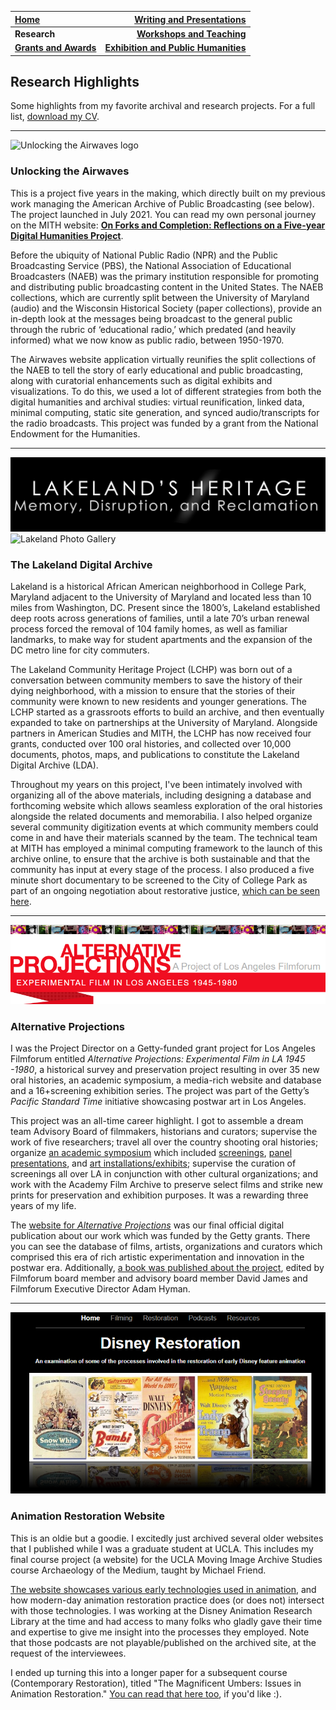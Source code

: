 | **[Home](https://ssapienza.github.io/ssapienza/)**      | **[Writing and Presentations](writing-presentations.md)** |
| :----------- | -----------: |
| **Research**          | **[Workshops and Teaching](/workshops-teaching.md)**       |
|   **[Grants and Awards](/grants-awards.md)**   | **[Exhibition and Public Humanities](/exhibition-publichumanities.md)**      |

## Research Highlights

Some highlights from my favorite archival and research projects. For a full list, [download my CV](/documents/sapienza-cv.pdf).

---
![Unlocking the Airwaves logo](https://mith.umd.edu/static/546d9202d06dddb774053499a504b299/e2891/header_uta.webp)

### Unlocking the Airwaves ###

This is a project five years in the making, which directly built on my previous work managing the American Archive of Public Broadcasting (see below). The project launched in July 2021. You can read my own personal journey on the MITH website: **[On Forks and Completion: Reflections on a Five-year Digital Humanities Project](https://mith.umd.edu/news/unlocking-the-airwaves-launch/)**.

Before the ubiquity of National Public Radio (NPR) and the Public Broadcasting Service (PBS), the National Association of Educational Broadcasters (NAEB) was the primary institution responsible for promoting and distributing public broadcasting content in the United States. The NAEB collections, which are currently split between the University of Maryland (audio) and the Wisconsin Historical Society (paper collections), provide an in-depth look at the messages being broadcast to the general public through the rubric of ‘educational radio,’ which predated (and heavily informed) what we now know as public radio, between 1950-1970. 

The Airwaves website application virtually reunifies the split collections of the NAEB to tell the story of early educational and public broadcasting, along with curatorial enhancements such as digital exhibits and visualizations. To do this, we used a lot of different strategies from both the digital humanities and archival studies: virtual reunification, linked data, minimal computing, static site generation, and synced audio/transcripts for the radio broadcasts. This project was funded by a grant from the National Endowment for the Humanities.

---
![Lakeland Video Logo](/images/lakeland-heritage.PNG)
![Lakeland Photo Gallery](/images/lakeland-gallery.PNG)

### The Lakeland Digital Archive ###

Lakeland is a historical African American neighborhood in College Park, Maryland adjacent to the University of Maryland and located less than 10 miles from Washington, DC. Present since the 1800’s, Lakeland established deep roots across generations of families, until a late 70’s urban renewal process forced the removal of 104 family homes, as well as familiar landmarks, to make way for student apartments and the expansion of the DC metro line for city commuters. 

The Lakeland Community Heritage Project (LCHP) was born out of a conversation between community members to save the history of their dying neighborhood, with a mission to ensure that the stories of their community were known to new residents and younger generations. The LCHP started as a grassroots efforts to build an archive, and then eventually expanded to take on partnerships at the University of Maryland. Alongside partners in American Studies and MITH, the LCHP has now received four grants, conducted over 100 oral histories, and collected over 10,000 documents, photos, maps, and publications to constitute the Lakeland Digital Archive (LDA).

Throughout my years on this project, I've been intimately involved with organizing all of the above materials, including designing a database and forthcoming website which allows seamless exploration of the oral histories alongside the related documents and memorabilia. I also helped organize several community digitization events at which community members could come in and have their materials scanned by the team. The technical team at MITH has employed a minimal computing framework to the launch of this archive online, to ensure that the archive is both sustainable and that the community has input at every stage of the process. I also produced a five minute short documentary to be screened to the City of College Park as part of an ongoing negotiation about restorative justice, [which can be seen here](https://vimeo.com/467789439).

---
![Alternative Projections Logo](images/alternative-projections.PNG)

### Alternative Projections ###

I was the Project Director on a Getty-funded grant project for Los Angeles Filmforum entitled _Alternative Projections: Experimental Film in LA 1945  -1980_, a historical survey and preservation project resulting in over 35 new oral histories, an academic symposium, a media-rich website and database and a 16+screening exhibition series. The project was part of the Getty’s _Pacific Standard Time_ initiative showcasing postwar art in Los Angeles.  

This project was an all-time career highlight. I got to assemble a dream team Advisory Board of filmmakers, historians and curators; supervise the work of five researchers; travel all over the country shooting oral histories; organize [an academic symposium](/2010_Symposium.html) which included [screenings](/Symposium-Screenings.html), [panel presentations](/Symposium-Presentations.html), and [art installations/exhibits](/Symposium-SpecialEvents.html); supervise the curation of screenings all over LA in conjunction with other cultural organizations; and work with the Academy Film Archive to preserve select films and strike new prints for preservation and exhibition purposes. It was a rewarding three years of my life. 

The [website for _Alternative Projections_](http://www.alternativeprojections.com/) was our final official digital publication about our work which was funded by the Getty grants. There you can see the database of films, artists, organizations and curators which comprised this era of rich artistic experimentation and innovation in the postwar era. Additionally, [a book was published about the project](https://lareviewofbooks.org/article/alternative-projections-and-the-history-of-los-angeles-filmforum/), edited by Filmforum board member and advisory board member David James and Filmforum Executive Director Adam Hyman.

---
![Animation Restoration Website Screencap](/images/restoration-website.PNG)

### Animation Restoration Website ###

This is an oldie but a goodie. I excitedly just archived several older websites that I published while I was a graduate student at UCLA. This includes my final course project (a website) for the UCLA Moving Image Archive Studies course Archaeology of the Medium, taught by Michael Friend. 

[The website showcases various early technologies used in animation](/animation-restoration), and how modern-day animation restoration practice does (or does not) intersect with those technologies. I was working at the Disney Animation Research Library at the time and had access to many folks who gladly gave their time and expertise to give me insight into the processes they employed. Note that those podcasts are not playable/published on the archived site, at the request of the interviewees. 

I ended up turning this into a longer paper for a subsequent course (Contemporary Restoration), titled "The Magnificent Umbers: Issues in Animation Restoration." [You can read that here too](/documents/ucla-mias210-restoration-final-paper.pdf), if you'd like :).
